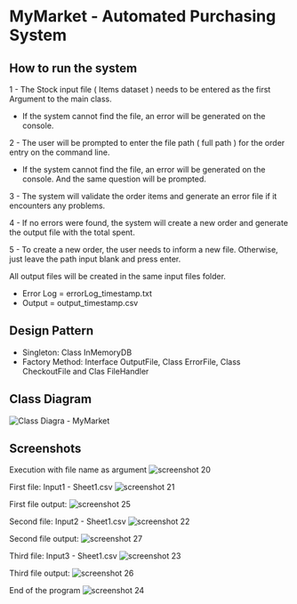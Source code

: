 # MyMarket - Automated Purchasing System

## How to run the system

1 - The Stock input file ( Items dataset ) needs to be entered as the first Argument to the main class.
  - If the system cannot find the file, an error will be generated on the console.

2 - The user will be prompted to enter the file path ( full path ) for the order entry on the command line.
  - If the system cannot find the file, an error will be generated on the console. And the same question will be prompted.
  
3 - The system will validate the order items and generate an error file if it encounters any problems.

4 - If no errors were found, the system will create a new order and generate the output file with the total spent.

5 - To create a new order, the user needs to inform a new file. Otherwise, just leave the path input blank and press enter.

All output files will be created in the same input files folder.
  - Error Log = errorLog_timestamp.txt
  - Output = output_timestamp.csv

## Design Pattern

- Singleton: Class InMemoryDB
- Factory Method: Interface OutputFile, Class ErrorFile, Class CheckoutFile and Clas FileHandler

## Class Diagram

![Class Diagra - MyMarket](https://user-images.githubusercontent.com/62269628/141204024-3e5752fb-5e06-454d-b9f2-d48f429e7b23.png)

## Screenshots

Execution with file name as argument
![screenshot 20](https://user-images.githubusercontent.com/62269628/144729694-ba7ff12d-0586-49c5-8b7f-d55e38de2878.jpg)

First file: Input1 - Sheet1.csv
![screenshot 21](https://user-images.githubusercontent.com/62269628/144729704-897251a6-fc40-40c4-b266-69091e3cd248.jpg)

First file output:
![screenshot 25](https://user-images.githubusercontent.com/62269628/144729745-32f4d431-90ed-421e-b2e5-da90cf7445c1.jpg)

Second  file: Input2 - Sheet1.csv
![screenshot 22](https://user-images.githubusercontent.com/62269628/144729709-7c3d07da-c3a5-45a7-96ba-882ca4e3a273.jpg)

Second  file output:
![screenshot 27](https://user-images.githubusercontent.com/62269628/144729749-54f6ee6f-76e7-49dc-9f58-ebb6431b00ba.jpg)

Third file: Input3 - Sheet1.csv
![screenshot 23](https://user-images.githubusercontent.com/62269628/144729721-1697d1f4-9ed9-434a-98aa-93b3aa5d3d7c.jpg)

Third file output:
![screenshot 26](https://user-images.githubusercontent.com/62269628/144729758-2c2db639-25c1-4eca-9530-896f61e592ff.jpg)

End of the program
![screenshot 24](https://user-images.githubusercontent.com/62269628/144729728-825ccad5-562d-4093-8f10-142b4b115e6e.jpg)
